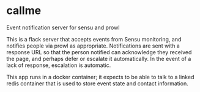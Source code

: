 # callme
Event notification server for sensu and prowl

This is a flack server that accepts events from Sensu monitoring, and notifies people via prowl as appropriate.
Notifications are sent with a response URL so that the person notified can acknowledge they received the page,
and perhaps defer or escalate it automatically. In the event of a lack of response, escalation is automatic. 

This app runs in a docker container; it expects to be able to talk to a linked redis container that is used to
store event state and contact information. 
